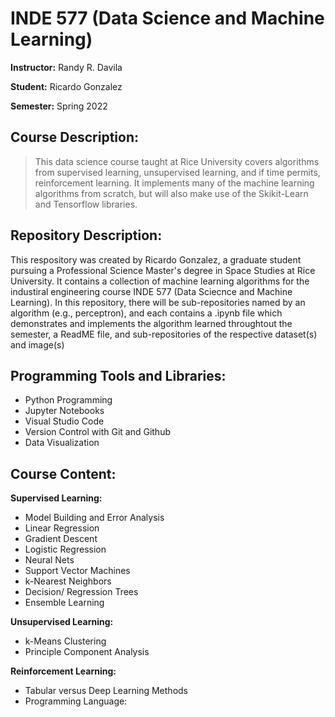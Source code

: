 # INDE 577 (Data Science and Machine Learning)
**Instructor:** Randy R. Davila

**Student:** Ricardo Gonzalez

**Semester:** Spring 2022

## **Course Description:**

> This data science course taught at Rice University covers algorithms from supervised learning, unsupervised learning, and if time permits, reinforcement learning. It implements many of the machine learning algorithms from scratch, but will also make use of the Skikit-Learn and Tensorflow libraries. 

## **Repository Description:**

This respository was created by Ricardo Gonzalez, a graduate student pursuing a Professional Science Master's degree in Space Studies at Rice University. It contains a collection of machine learning algorithms for the industiral engineering course INDE 577 (Data Sciecnce and Machine Learning). In this repository, there will be sub-repositories named by an algorithm (e.g., perceptron), and each contains a .ipynb file which demonstrates and implements the algorithm learned throughtout the semester, a ReadME file, and sub-repositories of the respective dataset(s) and image(s)


## **Programming Tools and Libraries:**
- Python Programming
- Jupyter Notebooks
- Visual Studio Code
- Version Control with Git and Github
- Data Visualization


## **Course Content:**

**Supervised Learning:**

- Model Building and Error Analysis
- Linear Regression
- Gradient Descent
- Logistic Regression
- Neural Nets
- Support Vector Machines
- k-Nearest Neighbors
- Decision/ Regression Trees
- Ensemble Learning


**Unsupervised Learning:**
- k-Means Clustering
- Principle Component Analysis

**Reinforcement Learning:**
- Tabular versus Deep Learning Methods
- Programming Language:
